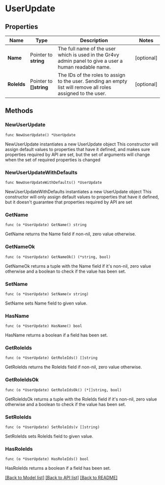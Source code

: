 # UserUpdate

## Properties

Name | Type | Description | Notes
------------ | ------------- | ------------- | -------------
**Name** | Pointer to **string** | The full name of the user which is used in the Gr4vy admin panel to give a user a human readable name. | [optional] 
**RoleIds** | Pointer to **[]string** | The IDs of the roles to assign to the user. Sending an empty list will remove all roles assigned to the user. | [optional] 

## Methods

### NewUserUpdate

`func NewUserUpdate() *UserUpdate`

NewUserUpdate instantiates a new UserUpdate object
This constructor will assign default values to properties that have it defined,
and makes sure properties required by API are set, but the set of arguments
will change when the set of required properties is changed

### NewUserUpdateWithDefaults

`func NewUserUpdateWithDefaults() *UserUpdate`

NewUserUpdateWithDefaults instantiates a new UserUpdate object
This constructor will only assign default values to properties that have it defined,
but it doesn't guarantee that properties required by API are set

### GetName

`func (o *UserUpdate) GetName() string`

GetName returns the Name field if non-nil, zero value otherwise.

### GetNameOk

`func (o *UserUpdate) GetNameOk() (*string, bool)`

GetNameOk returns a tuple with the Name field if it's non-nil, zero value otherwise
and a boolean to check if the value has been set.

### SetName

`func (o *UserUpdate) SetName(v string)`

SetName sets Name field to given value.

### HasName

`func (o *UserUpdate) HasName() bool`

HasName returns a boolean if a field has been set.

### GetRoleIds

`func (o *UserUpdate) GetRoleIds() []string`

GetRoleIds returns the RoleIds field if non-nil, zero value otherwise.

### GetRoleIdsOk

`func (o *UserUpdate) GetRoleIdsOk() (*[]string, bool)`

GetRoleIdsOk returns a tuple with the RoleIds field if it's non-nil, zero value otherwise
and a boolean to check if the value has been set.

### SetRoleIds

`func (o *UserUpdate) SetRoleIds(v []string)`

SetRoleIds sets RoleIds field to given value.

### HasRoleIds

`func (o *UserUpdate) HasRoleIds() bool`

HasRoleIds returns a boolean if a field has been set.


[[Back to Model list]](../README.md#documentation-for-models) [[Back to API list]](../README.md#documentation-for-api-endpoints) [[Back to README]](../README.md)


